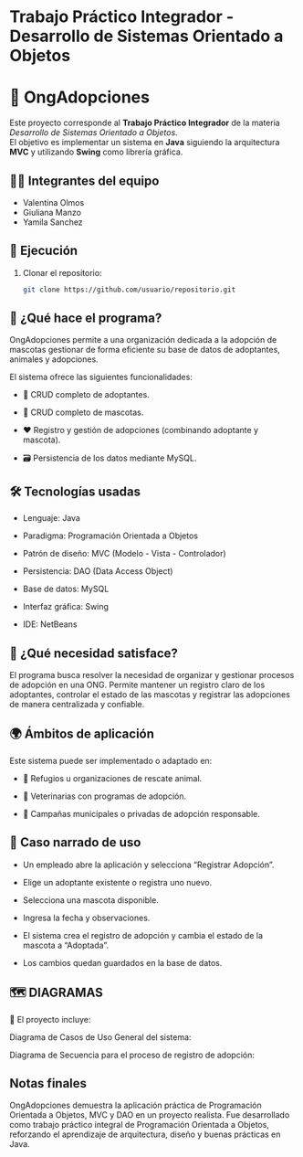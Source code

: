 # Trabajo Práctico Integrador - Desarrollo de Sistemas Orientado a Objetos
# 🐾 OngAdopciones

Este proyecto corresponde al **Trabajo Práctico Integrador** de la materia *Desarrollo de Sistemas Orientado a Objetos*.  
El objetivo es implementar un sistema en **Java** siguiendo la arquitectura **MVC** y utilizando **Swing** como librería gráfica.  

## 👩‍💻 Integrantes del equipo
- Valentina Olmos  
- Giuliana Manzo  
- Yamila Sanchez  

## 🚀 Ejecución
1. Clonar el repositorio:
   ```bash
   git clone https://github.com/usuario/repositorio.git


## 📌 ¿Qué hace el programa?

OngAdopciones permite a una organización dedicada a la adopción de mascotas gestionar de forma eficiente su base de datos de adoptantes, animales y adopciones.

El sistema ofrece las siguientes funcionalidades:

- 👤 CRUD completo de adoptantes.

- 🐶 CRUD completo de mascotas.

- ❤️ Registro y gestión de adopciones (combinando adoptante y mascota).

- 🗃️ Persistencia de los datos mediante MySQL.

## 🛠️ Tecnologías usadas

- Lenguaje: Java 

- Paradigma: Programación Orientada a Objetos

- Patrón de diseño: MVC (Modelo - Vista - Controlador)

- Persistencia: DAO (Data Access Object)

- Base de datos: MySQL

- Interfaz gráfica: Swing

- IDE: NetBeans

## 🎯 ¿Qué necesidad satisface?

El programa busca resolver la necesidad de organizar y gestionar procesos de adopción en una ONG.
Permite mantener un registro claro de los adoptantes, controlar el estado de las mascotas y registrar las adopciones de manera centralizada y confiable.

## 🌍 Ámbitos de aplicación

Este sistema puede ser implementado o adaptado en:

- 🐾 Refugios u organizaciones de rescate animal.

- 🏥 Veterinarias con programas de adopción.

- 🏡 Campañas municipales o privadas de adopción responsable.


## 📖 Caso narrado de uso

- Un empleado abre la aplicación y selecciona “Registrar Adopción”.

- Elige un adoptante existente o registra uno nuevo.

- Selecciona una mascota disponible.

- Ingresa la fecha y observaciones.

- El sistema crea el registro de adopción y cambia el estado de la mascota a “Adoptada”.

- Los cambios quedan guardados en la base de datos.

## 🗺 DIAGRAMAS

📌 El proyecto incluye:

Diagrama de Casos de Uso General del sistema:


Diagrama de Secuencia para el proceso de registro de adopción:

## Notas finales
OngAdopciones demuestra la aplicación práctica de Programación Orientada a Objetos, MVC y DAO en un proyecto realista.
Fue desarrollado como trabajo práctico integral de Programación Orientada a Objetos, reforzando el aprendizaje de arquitectura, diseño y buenas prácticas en Java.
